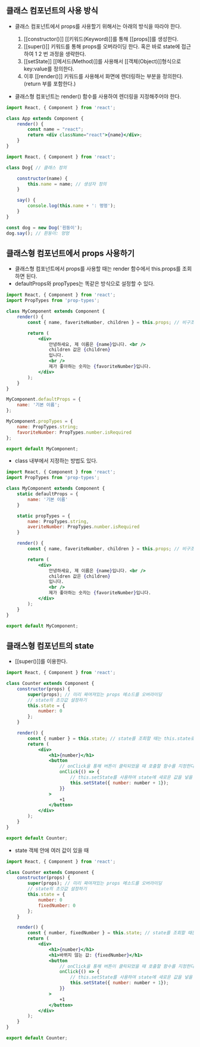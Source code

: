 

## 클래스 컴포넌트의 사용 방식

- 클래스 컴포넌트에서 props를 사용할기 위해서는 아래의 방식을 따라야 한다.

	1. [[constructor()]] [[키워드(Keyword)]]를 통해 [[props]]를 생성한다.
	2. [[super()]] 키워드를 통해 props를 오버라이딩 한다. 혹은 바로 state에 접근하여 1 2 번 과정을 생략한다.
	3. [[setState]] [[메서드(Method)]]를 사용해서 [[객체(Object)]]형식으로 key:value를 정의한다.
	4. 이후 [[render()]] 키워드를 사용해서 화면에 렌더링하는 부분을 정의한다.(return 부를 포함한다.)

- 클래스형 컴포넌트는 render() 함수를 사용하여 렌더링을 지정해주어야 한다.

```jsx
import React, { Component } from 'react';

class App extends Component {
	render() {
		const name = "react";
		return <div className="react">{name}</div>;
	}
}
```

```jsx
import React, { Component } from 'react';

class Dog{ // 클래스 정의

	constructor(name) {
		this.name = name; // 생성자 정의
	}

	say() {
		console.log(this.name + ': 멍멍');
	}
}

const dog = new Dog('흰둥이');
dog.say(); // 흰둥이: 멍멍

```

## 클래스형 컴포넌트에서 props 사용하기

- 클래스형 컴포넌트에서 props를 사용할 때는 render 함수에서 this.props를 조회하면 된다.
- defaultProps와 propTypes는 똑같은 방식으로 설정할 수 있다.

```jsx
import React, { Component } from 'react';
import PropTypes from 'prop-types';

class MyComponent extends Component {
	render() {
		const { name, faveriteNumber, children } = this.props; // 비구조화 할당

		return (
			<div>
				안녕하세요, 제 이름은 {name}입니다. <br />
				children 값은 {children}
				입니다.
				<br />
				제가 좋아하는 숫자는 {favoriteNumber}입니다.
			</div>
		);
	}
}

MyComponent.defaultProps = {
	name: '기본 이름';
};

MyComponent.propTypes = {
	name: PropTypes.string;
	favoriteNumber: PropTypes.number.isRequired
};

export default MyComponent;
```

- class 내부에서 지정하는 방법도 있다.
```jsx
import React, { Component } from 'react';
import PropTypes from 'prop-types';

class MyComponent extends Component {
	static defaultProps = {
		name: '기본 이름'
	}

	static propTypes = {
		name: PropTypes.string,
		averiteNumber: PropTypes.number.isRequired
	}

	render() {
		const { name, faveriteNumber, children } = this.props; // 비구조화 할당

		return (
			<div>
				안녕하세요, 제 이름은 {name}입니다. <br />
				children 값은 {children}
				입니다.
				<br />
				제가 좋아하는 숫자는 {favoriteNumber}입니다.
			</div>
		);
	}
}

export default MyComponent;
```

## 클래스형 컴포넌트의 state

- [[super()]]를 이용한다.

```jsx
import React, { Component } from 'react';

class Counter extends Component {
	constructor(props) {
		super(props); // 미리 짜여져있는 props 메소드를 오버라이딩
		// state의 초깃값 설정하기
		this.state = {
			number: 0
		};
	}

	render() {
		const { number } = this.state; // state를 조회할 때는 this.state로 조회한다.
		return (
			<div>
				<h1>{number}</h1>
				<button 
					// onClick을 통해 버튼이 클릭되었을 때 호출할 함수를 지정한다.
					onClick{() => {
						// this.setState를 사용하여 state에 새로운 값을 넣을 수 있다.
						this.setState({ number: number + 1});
					}}
				>
					+1
				</button>
			</div>
		);
	}
}

export default Counter;
```

- state 객체 안에 여러 값이 있을 때
```jsx
import React, { Component } from 'react';

class Counter extends Component {
	constructor(props) {
		super(props); // 미리 짜여져있는 props 메소드를 오버라이딩
		// state의 초깃값 설정하기
		this.state = {
			number: 0
			fixedNumber: 0
		};
	}

	render() {
		const { number, fixedNumber } = this.state; // state를 조회할 때는 this.state로 조회한다.
		return (
			<div>
				<h1>{number}</h1>
				<h1>바뀌지 않는 값: {fixedNumber}</h1>
				<button 
					// onClick을 통해 버튼이 클릭되었을 때 호출할 함수를 지정한다.
					onClick{() => {
						// this.setState를 사용하여 state에 새로운 값을 넣을 수 있다.
						this.setState({ number: number + 1});
					}}
				>
					+1
				</button>
			</div>
		);
	}
}

export default Counter;
```